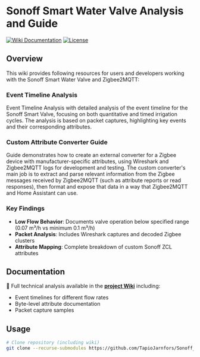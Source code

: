 # Sonoff Smart Water Valve Analysis and Guide

[![Wiki Documentation](https://img.shields.io/badge/Documentation-Wiki-blue)](https://github.com/TapioJarnfors/Sonoff_SmartWaterValveAttributeAnalysis/wiki)
[![License](https://img.shields.io/badge/License-MIT-green)](LICENSE)

## Overview
This wiki provides following resources for users and developers working with the Sonoff Smart Water Valve and Zigbee2MQTT:
### Event Timeline Analysis 
Event Timeline Analysis with detailed analysis of the event timeline for the Sonoff Smart Valve, focusing on both quantitative and timed irrigation cycles. The analysis is based on packet captures, highlighting key events and their corresponding attributes.
### Custom Attribute Converter Guide
Guide demonstrates how to create an external converter for a Zigbee device with manufacturer-specific attributes, using Wireshark and Zigbee2MQTT logs for development and testing. The custom converter's main job is to extract and parse relevant information from the Zigbee messages received by Zigbee2MQTT (such as attribute reports or read responses), then format and expose that data in a way that Zigbee2MQTT and Home Assistant can use. 

### Key Findings
- **Low Flow Behavior**: Documents valve operation below specified range (0.07 m³/h vs minimum 0.1 m³/h)
- **Packet Analysis**: Includes Wireshark captures and decoded Zigbee clusters
- **Attribute Mapping**: Complete breakdown of custom Sonoff ZCL attributes

## Documentation
📖 Full technical analysis available in the **[project Wiki](https://github.com/TapioJarnfors/Sonoff_SmartWaterValveAttributeAnalysis/wiki)** including:
- Event timelines for different flow rates
- Byte-level attribute documentation
- Packet capture samples

## Usage
```bash
# Clone repository (including wiki)
git clone --recurse-submodules https://github.com/TapioJarnfors/Sonoff_SmartWaterValveAttributeAnalysis.git

